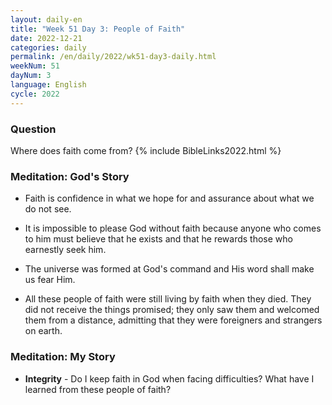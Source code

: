 ```yaml
---
layout: daily-en
title: "Week 51 Day 3: People of Faith"
date: 2022-12-21
categories: daily
permalink: /en/daily/2022/wk51-day3-daily.html
weekNum: 51
dayNum: 3
language: English
cycle: 2022
---
```

### Question     
Where does faith come from?
{% include BibleLinks2022.html %} 

### Meditation: God's Story   
+ Faith is confidence in what we hope for and assurance about what we do not see. 

+ It is impossible to please God without faith because anyone who comes to him must believe that he exists and that he rewards those who earnestly seek him. 

+ The universe was formed at God's command and His word shall make us fear Him. 

+ All these people of faith were still living by faith when they died. They did not receive the things promised; they only saw them and welcomed them from a distance, admitting that they were foreigners and strangers on earth. 

### Meditation: My Story   
+ **Integrity** - Do I keep faith in God when facing difficulties? What have I learned from these people of faith? 
